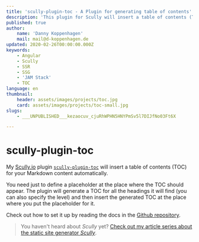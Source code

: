 ```yaml
---
title: 'scully-plugin-toc - A Plugin for generating table of contents'
description: 'This plugin for Scully will insert a table of contents (TOC) for your Markdown content automatically'
published: true
author:
    name: 'Danny Koppenhagen'
    mail: mail@d-koppenhagen.de
updated: 2020-02-26T00:00:00.000Z
keywords:
    - Angular
    - Scully
    - SSR
    - SSG
    - 'JAM Stack'
    - TOC
language: en
thumbnail:
    header: assets/images/projects/toc.jpg
    card: assets/images/projects/toc-small.jpg
slugs:
    - ___UNPUBLISHED___kezaocuv_cjuRhWPHN5HNYPmSv5l7DIJfNo03Ft6X

---
```

# scully-plugin-toc

My [Scully.io](https://scully.io) plugin [`scully-plugin-toc`](https://www.npmjs.com/package/scully-plugin-toc) will insert a table of contents (TOC) for your Markdown content automatically.

You need just to define a placeholder at the place where the TOC should appear.
The plugin will generate a TOC for all the headings it will find (you can also specify the level) and then insert the generated TOC at the place where you put the placeholder for it.

Check out how to set it up by reading the docs in the [Github repository](https://github.com/d-koppenhagen/scully-plugin-toc).

> You haven't heard about _Scully_ yet? [Check out my article series about the static site generator _Scully_](/blog/2020-01-angular-scully).